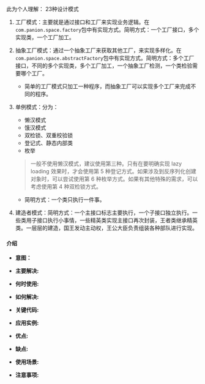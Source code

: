 此为个人理解：
23种设计模式

1. 工厂模式：主要就是通过接口和工厂来实现业务逻辑。在`com.panion.space.factory`包中有实现方式。简明方式：一个工厂接口，多个实现类，一个工厂加工。
2. 抽象工厂模式：通过一个抽象工厂来获取其他工厂，来实现多样化。在`com.panion.space.abstractFactory`包中有实现方式。简明方式：多个工厂接口，不同的多个实现类，多个工厂加工，一个抽象工厂检测，一个类检验需要哪个工厂。
    - 简单的工厂模式只加工一种程序，而抽象工厂可以实现多个工厂来完成不同的程序。
3. 单例模式：分为：
    - 懒汉模式
    - 饿汉模式
    - 双检锁、双重校验锁
    - 登记式、静态内部类
    - 枚举
    > 一般不使用懒汉模式，建议使用第三种。只有在要明确实现 lazy loading 效果时，才会使用第 5 种登记方式。如果涉及到反序列化创建对象时，可以尝试使用第 6 种枚举方式。如果有其他特殊的需求，可以考虑使用第 4 种双检锁方式。

    - 简明方式：一个类只执行一件事。
4. 建造者模式：简明方式：一个主接口标志主要执行，一个子接口独立执行。一些类用子接口执行小事情，一些精英类实现主接口再次封装，王者类继承精英类。一层层的建造，国王发动主动权，王公大臣负责组装各种部队进行实现。



#### <strong>介绍</strong>
- <strong>意图：</strong> 
- <strong>主要解决:</strong> 
- <strong>何时使用:</strong> 
- <strong>如何解决:</strong> 
- <strong>关键代码:</strong> 
- <strong>应用实例:</strong>

- <strong>优点:</strong> 
- <strong>缺点:</strong> 
- <strong>使用场景:</strong> 
- <strong>注意事项:</strong>